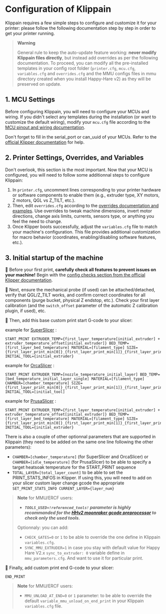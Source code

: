 # Configuration of Klippain

Klippain requires a few simple steps to configure and customize it for your printer: please follow the following documentation step by step in order to get your printer running.

  > **Warning**
  >
  > General rule to keep the auto-update feature working: **never modify Klippain files directly**, but instead add overrides as per the following documentation. To proceed, you can modify all the pre-installed templates in your config root folder (`printer.cfg`, `mcu.cfg`, `variables.cfg` and `overrides.cfg` and the MMU configs files in mmu directory created when you install Happy-Hare v2) as they will be preserved on update.


## 1. MCU Settings

Before configuring Klippain, you will need to configure your MCUs and wiring. If you didn't select any templates during the installation (or want to customize the default wiring), modify your `mcu.cfg` file according to the [MCU pinout and wiring documentation](./pinout.md).

Don't forget to fill in the serial_port or can_uuid of your MCUs. Refer to the [official Klipper documentation](https://www.klipper3d.org/FAQ.html#wheres-my-serial-port) for help.


## 2. Printer Settings, Overrides, and Variables

Don't overlook, this section is the most important. Now that your MCU is configured, you will need to follow some additionnal steps to configure Klippain:
  1. In `printer.cfg`, uncomment lines corresponding to your printer hardware or software components to enable them (e.g., extruder type, XY motors, Z motors, QGL vs Z_TILT, etc.).
  1. Then, edit `overrides.cfg` according to the [overrides documentation and examples](./overrides.md). Use overrides to tweak machine dimensions, invert motor directions, change axis limits, currents, sensors type, or anything you feel the need to change.
  1. Once Klipper boots successfully, adjust the `variables.cfg` file to match your machine's configuration. This file provides additional customization for macro behavior (coordinates, enabling/disabling software features, etc.).


## 3. Initial startup of the machine

  🔸 Before your first print, **carefully check all features to prevent issues on your machine!** Begin with the [config checks section from the official Klipper documentation](https://www.klipper3d.org/Config_checks.html).

  🔸 Next, ensure the mechanical probe (if used) can be attached/detached, verify that QGL/Z_TILT works, and confirm correct coordinates for all components (purge bucket, physical Z endstop, etc.). Check your first layer calibration (and the `switch_offset` parameter of the automatic Z calibration plugin, if used), etc.

  🔸 Then, add this base custom print start G-code to your slicer:

example for [SuperSlicer](https://github.com/supermerill/SuperSlicer) :
```
START_PRINT EXTRUDER_TEMP={first_layer_temperature[initial_extruder] + extruder_temperature_offset[initial_extruder]} BED_TEMP=[first_layer_bed_temperature] MATERIAL=[filament_type] SIZE={first_layer_print_min[0]}_{first_layer_print_min[1]}_{first_layer_print_max[0]}_{first_layer_print_max[1]} INITIAL_TOOL={initial_extruder}
```
example for [OrcaSlicer](https://github.com/SoftFever/OrcaSlicer) :
```
START_PRINT EXTRUDER_TEMP=[nozzle_temperature_initial_layer] BED_TEMP=[bed_temperature_initial_layer_single] MATERIAL=[filament_type] CHAMBER=[chamber_temperature] SIZE={first_layer_print_min[0]}_{first_layer_print_min[1]}_{first_layer_print_max[0]}_{first_layer_print_max[1]} INITIAL_TOOL=[initial_tool]
```
example for [PrusaSlicer](https://github.com/prusa3d/PrusaSlicer) :
```
START_PRINT EXTRUDER_TEMP={first_layer_temperature[initial_extruder] + extruder_temperature_offset[initial_extruder]} BED_TEMP=[first_layer_bed_temperature] MATERIAL=[filament_type] SIZE={first_layer_print_min[0]}_{first_layer_print_min[1]}_{first_layer_print_max[0]}_{first_layer_print_max[1]} INITIAL_TOOL={initial_extruder}
```
There is also a couple of other optionnal parameters that are supported in Klippain (they need to be added on the same one line following the other parameters):
  - `CHAMBER=[chamber_temperature]` (for SuperSlicer and OrcaSlicer) or `CHAMBER=[idle_temperature]` (for PrusaSlicer) to be able to specify a target heatsoak temperature for the START_PRINT sequence
  - `TOTAL_LAYER=[total_layer_count]` to be able to set the PRINT_STATS_INFOS in Klipper. If using this, you will need to add on your slicer custom layer change gcode the appropriate `SET_PRINT_STATS_INFO CURRENT_LAYER={layer_num}`

  > **Note** for MMU/ERCF users:
  >
  > - ***`TOOLS_USED=!referenced_tools!` parameter is highly recommanded for the [HHv2 moonraker gcode preprocessor](https://github.com/moggieuk/Happy-Hare/blob/main/doc/gcode_preprocessing.md) to check only the used tools.***  
  >
  > Optionnaly: you can add:  
  > - `CHECK_GATES=0` or `1` to be able to override the one define in Klippain `variables.cfg`.  
  > - `SYNC_MMU_EXTRUDER=1` in case you stay with default value for Happy Hare V2.x `sync_to_extruder: 0` variable define in `mmu_parameters.cfg`. And want to use it for particular print.

 🔸 Finally, add custom print end G-code to your slicer:
```
END_PRINT
```

  > **Note** for MMU/ERCF users:
  >
  > - `MMU_UNLOAD_AT_END=0` or `1` parameter: to be able to override the default `variable_mmu_unload_on_end_print` in your Klippain `variables.cfg` file.

